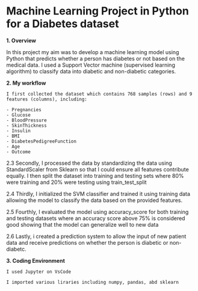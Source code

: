# Machine Learning Project in Python for a Diabetes dataset
**1. Overview**

In this project my aim was to develop a machine learning model using Python that predicts whether a person has diabetes or not based on the medical data.
I used a Support Vector machine (supervised learning algorithm) to classify data into diabetic and non-diabetic categories.

**2. My workflow**

    I first collected the dataset which contains 768 samples (rows) and 9 features (columns), including:
    
    - Pregnancies
    - Glucose
    - BloodPressure
    - SkinThickness
    - Insulin
    - BMI
    - DiabetesPedigreeFunction
    - Age
    - Outcome

2.3 
    Secondly, I processed the data by standardizing the data using StandardScaler from Sklearn so that I could ensure all features contribute equally.
    I then split the dataset into training and testing sets where 80% were training and 20% were testing using train_test_split

2.4
    Thirdly, I initialized the SVM classifier and trained it using training data allowing the model to classify the data based on the provided features.

2.5
    Fourthly, I evaluated the model using accuracy_score for both training and testing datasets where an accuracy score above 75% is considered good showing that the model can generalize well to new data

2.6
    Lastly, i created a prediction system to allow the input of new patient data and receive predictions on whether the person is diabetic or non-diabetc.

**3. Coding Environment**

    I used Jupyter on VsCode
    
    I imported various liraries including numpy, pandas, abd sklearn


